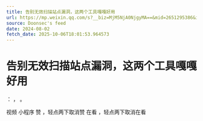 ```yaml
---
title: 告别无效扫描站点漏洞，这两个工具嘎嘎好用
url: https://mp.weixin.qq.com/s?__biz=MjM5NjA0NjgyMA==&mid=2651295386&idx=2&sn=1c5a5e8bd06adcec07eeb29a10b915d5
source: Doonsec's feed
date: 2024-08-02
fetch_date: 2025-10-06T18:01:53.964573
---
```


# 告别无效扫描站点漏洞，这两个工具嘎嘎好用

：
，
。

视频
小程序
赞
，轻点两下取消赞
在看
，轻点两下取消在看